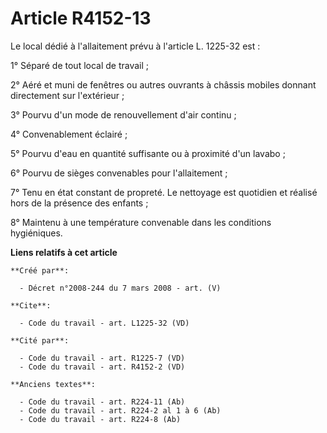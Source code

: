 # Article R4152-13

Le local dédié à l'allaitement prévu à l'article L. 1225-32 est : 

1° Séparé de tout local de travail ; 

2° Aéré et muni de fenêtres ou autres ouvrants à châssis mobiles donnant directement sur l'extérieur ; 

3° Pourvu d'un mode de renouvellement d'air continu ; 

4° Convenablement éclairé ; 

5° Pourvu d'eau en quantité suffisante ou à proximité d'un lavabo ; 

6° Pourvu de sièges convenables pour l'allaitement ; 

7° Tenu en état constant de propreté. Le nettoyage est quotidien et réalisé hors de la présence des enfants ; 

8° Maintenu à une température convenable dans les conditions hygiéniques.

**Liens relatifs à cet article**

	**Créé par**:

	  - Décret n°2008-244 du 7 mars 2008 - art. (V)

	**Cite**:

	  - Code du travail - art. L1225-32 (VD)

	**Cité par**:

	  - Code du travail - art. R1225-7 (VD)
	  - Code du travail - art. R4152-2 (VD)

	**Anciens textes**:

	  - Code du travail - art. R224-11 (Ab)
	  - Code du travail - art. R224-2 al 1 à 6 (Ab)
	  - Code du travail - art. R224-8 (Ab)
